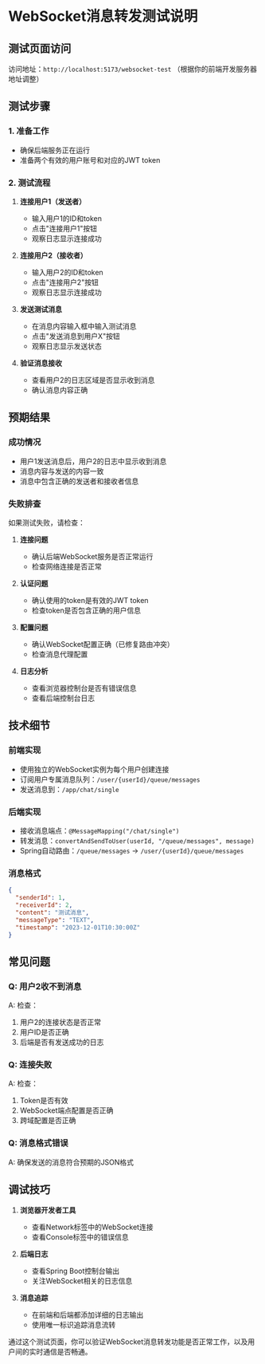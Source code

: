 # WebSocket消息转发测试说明

## 测试页面访问
访问地址：`http://localhost:5173/websocket-test` （根据你的前端开发服务器地址调整）

## 测试步骤

### 1. 准备工作
- 确保后端服务正在运行
- 准备两个有效的用户账号和对应的JWT token

### 2. 测试流程

1. **连接用户1（发送者）**
   - 输入用户1的ID和token
   - 点击"连接用户1"按钮
   - 观察日志显示连接成功

2. **连接用户2（接收者）**
   - 输入用户2的ID和token
   - 点击"连接用户2"按钮
   - 观察日志显示连接成功

3. **发送测试消息**
   - 在消息内容输入框中输入测试消息
   - 点击"发送消息到用户X"按钮
   - 观察日志显示发送状态

4. **验证消息接收**
   - 查看用户2的日志区域是否显示收到消息
   - 确认消息内容正确

## 预期结果

### 成功情况
- 用户1发送消息后，用户2的日志中显示收到消息
- 消息内容与发送的内容一致
- 消息中包含正确的发送者和接收者信息

### 失败排查

如果测试失败，请检查：

1. **连接问题**
   - 确认后端WebSocket服务是否正常运行
   - 检查网络连接是否正常

2. **认证问题**
   - 确认使用的token是有效的JWT token
   - 检查token是否包含正确的用户信息

3. **配置问题**
   - 确认WebSocket配置正确（已修复路由冲突）
   - 检查消息代理配置

4. **日志分析**
   - 查看浏览器控制台是否有错误信息
   - 查看后端控制台日志

## 技术细节

### 前端实现
- 使用独立的WebSocket实例为每个用户创建连接
- 订阅用户专属消息队列：`/user/{userId}/queue/messages`
- 发送消息到：`/app/chat/single`

### 后端实现
- 接收消息端点：`@MessageMapping("/chat/single")`
- 转发消息：`convertAndSendToUser(userId, "/queue/messages", message)`
- Spring自动路由：`/queue/messages` → `/user/{userId}/queue/messages`

### 消息格式
```json
{
  "senderId": 1,
  "receiverId": 2,
  "content": "测试消息",
  "messageType": "TEXT",
  "timestamp": "2023-12-01T10:30:00Z"
}
```

## 常见问题

### Q: 用户2收不到消息
A: 检查：
1. 用户2的连接状态是否正常
2. 用户ID是否正确
3. 后端是否有发送成功的日志

### Q: 连接失败
A: 检查：
1. Token是否有效
2. WebSocket端点配置是否正确
3. 跨域配置是否正确

### Q: 消息格式错误
A: 确保发送的消息符合预期的JSON格式

## 调试技巧

1. **浏览器开发者工具**
   - 查看Network标签中的WebSocket连接
   - 查看Console标签中的错误信息

2. **后端日志**
   - 查看Spring Boot控制台输出
   - 关注WebSocket相关的日志信息

3. **消息追踪**
   - 在前端和后端都添加详细的日志输出
   - 使用唯一标识追踪消息流转

通过这个测试页面，你可以验证WebSocket消息转发功能是否正常工作，以及用户间的实时通信是否畅通。
